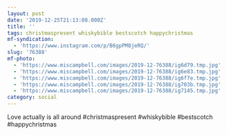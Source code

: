 ```yaml
---
layout: post
date: '2019-12-25T21:13:08.000Z'
title: ''
tags: christmaspresent whiskybible bestscotch happychristmas
mf-syndication:
  - 'https://www.instagram.com/p/B6gpPM8jeRQ/'
slug: '76388'
mf-photo:
  - 'https://www.miscampbell.com/images/2019-12-76388/ig6d79.tmp.jpg'
  - 'https://www.miscampbell.com/images/2019-12-76388/ig6e83.tmp.jpg'
  - 'https://www.miscampbell.com/images/2019-12-76388/ig6f7e.tmp.jpg'
  - 'https://www.miscampbell.com/images/2019-12-76388/ig703b.tmp.jpg'
  - 'https://www.miscampbell.com/images/2019-12-76388/ig7145.tmp.jpg'
category: social
---
```

Love actually is all around #christmaspresent #whiskybible #bestscotch #happychristmas
